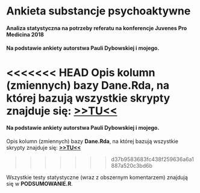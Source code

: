 # Ankieta substancje psychoaktywne
#### Analiza statystyczna na potrzeby referatu na konferencje Juvenes Pro Medicina 2018
#### Na podstawie ankiety autorstwa Pauli Dybowskiej i mojego.  
<<<<<<< HEAD
Opis kolumn (zmiennych) bazy **Dane.Rda**, na której bazują wszystkie skrypty znajduje się: **[>>TU<<](http://htmlpreview.github.io/?https://github.com/zdanowski/Ankieta_substancje_psychoaktywne/blob/master/OPIS_ZMIENNYCH.html)**
=======
#### Na podstawie ankiety autorstwa Pauli Dybowskiej i mojego.  
  
Opis kolumn (zmiennych) bazy **Dane.Rda**, na której bazują wszystkie skrypty znajduje się: **[>>TU<<](http://htmlpreview.github.io/?https://github.com/zdanowski/Ankieta_substancje_psychoaktywne/blob/master/OPIS_ZMIENNYCH.html)**
>>>>>>> d37b9583683fc438f259636a6a1887a520c3bd6b
  
Wszystkie testy statystyczne (wraz z obszernym komentarzem) znajdują się w **PODSUMOWANIE.R**.
